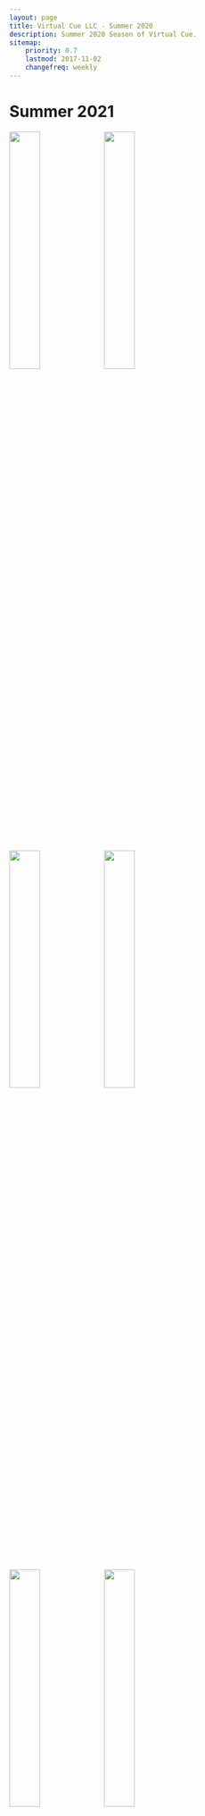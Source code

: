 ```yaml
---
layout: page
title: Virtual Cue LLC - Summer 2020
description: Summer 2020 Season of Virtual Cue.
sitemap:
    priority: 0.7
    lastmod: 2017-11-02
    changefreq: weekly
---
```

# Summer 2021
<img src="/images/Summer2021/DSC03608.jpg" width="33%"/>
<img src="/images/Summer2021/DSC03185.jpg" width="33%"/>
<img src="/images/Summer2021/DSC03350.jpg" width="33%"/>
<img src="/images/Summer2021/DSC03387.jpg" width="33%"/>
<img src="/images/Summer2021/DSC03224.jpg" width="33%"/>
<img src="/images/Summer2021/DSC03556.jpg" width="33%"/>
<img src="/images/Summer2021/DSC03782.jpg" width="33%"/>
<img src="/images/Summer2021/DSC03755.jpg" width="33%"/>
<img src="/images/Summer2021/DSC03741.jpg" width="33%"/>
<img src="/images/Summer2021/DSC03580.jpg" width="33%"/>
<img src="/images/Summer2021/DSC03386.jpg" width="33%"/>
<img src="/images/Summer2021/DSC03609.jpg" width="33%"/>
<img src="/images/Summer2021/DSC03153.jpg" width="33%"/>
<img src="/images/Summer2021/DSC03635.jpg" width="33%"/>
<img src="/images/Summer2021/DSC03435.jpg" width="33%"/>
<img src="/images/Summer2021/DSC03409.jpg" width="33%"/>
<img src="/images/Summer2021/DSC03569.jpg" width="33%"/>
<img src="/images/Summer2021/DSC03596.jpg" width="33%"/>
<img src="/images/Summer2021/DSC03582.jpg" width="33%"/>
<img src="/images/Summer2021/DSC03031.jpg" width="33%"/>
<img src="/images/Summer2021/DSC03780.jpg" width="33%"/>
<img src="/images/Summer2021/DSC03018.jpg" width="33%"/>
<img src="/images/Summer2021/DSC03742.jpg" width="33%"/>
<img src="/images/Summer2021/DSC03597.jpg" width="33%"/>
<img src="/images/Summer2021/DSC03391.jpg" width="33%"/>
<img src="/images/Summer2021/DSC03385.jpg" width="33%"/>
<img src="/images/Summer2021/DSC03352.jpg" width="33%"/>
<img src="/images/Summer2021/DSC03434.jpg" width="33%"/>
<img src="/images/Summer2021/DSC03140.jpg" width="33%"/>
<img src="/images/Summer2021/DSC03632.jpg" width="33%"/>
<img src="/images/Summer2021/DSC03587.jpg" width="33%"/>
<img src="/images/Summer2021/DSC03020.jpg" width="33%"/>
<img src="/images/Summer2021/DSC03592.jpg" width="33%"/>
<img src="/images/Summer2021/DSC03237.jpg" width="33%"/>
<img src="/images/Summer2021/DSC03380.jpg" width="33%"/>
<img src="/images/Summer2021/DSC03431.jpg" width="33%"/>
<img src="/images/Summer2021/DSC03196.jpg" width="33%"/>
<img src="/images/Summer2021/DSC03631.jpg" width="33%"/>
<img src="/images/Summer2021/DSC03180.jpg" width="33%"/>
<img src="/images/Summer2021/DSC03369.jpg" width="33%"/>
<img src="/images/Summer2021/DSC03355.jpg" width="33%"/>
<img src="/images/Summer2021/DSC03382.jpg" width="33%"/>
<img src="/images/Summer2021/DSC03547.jpg" width="33%"/>
<img src="/images/Summer2021/DSC03590.jpg" width="33%"/>
<img src="/images/Summer2021/DSC03037.jpg" width="33%"/>
<img src="/images/Summer2021/DSC03786.jpg" width="33%"/>
<img src="/images/Summer2021/DSC03750.jpg" width="33%"/>
<img src="/images/Summer2021/DSC03744.jpg" width="33%"/>
<img src="/images/Summer2021/DSC03778.jpg" width="33%"/>
<img src="/images/Summer2021/DSC03591.jpg" width="33%"/>
<img src="/images/Summer2021/DSC03585.jpg" width="33%"/>
<img src="/images/Summer2021/DSC03131.jpg" width="33%"/>
<img src="/images/Summer2021/DSC03736.jpg" width="33%"/>
<img src="/images/Summer2021/DSC03520.jpg" width="33%"/>
<img src="/images/Summer2021/DSC03468.jpg" width="33%"/>
<img src="/images/Summer2021/DSC03440.jpg" width="33%"/>
<img src="/images/Summer2021/DSC03454.jpg" width="33%"/>
<img src="/images/Summer2021/DSC02992.jpg" width="33%"/>
<img src="/images/Summer2021/DSC03118.jpg" width="33%"/>
<img src="/images/Summer2021/DSC03124.jpg" width="33%"/>
<img src="/images/Summer2021/DSC03656.jpg" width="33%"/>
<img src="/images/Summer2021/DSC03683.jpg" width="33%"/>
<img src="/images/Summer2021/DSC02990.jpg" width="33%"/>
<img src="/images/Summer2021/DSC03330.jpg" width="33%"/>
<img src="/images/Summer2021/DSC03250.jpg" width="33%"/>
<img src="/images/Summer2021/DSC03709.jpg" width="33%"/>
<img src="/images/Summer2021/DSC03721.jpg" width="33%"/>
<img src="/images/Summer2021/DSC03279.jpg" width="33%"/>
<img src="/images/Summer2021/DSC03523.jpg" width="33%"/>
<img src="/images/Summer2021/DSC03480.jpg" width="33%"/>
<img src="/images/Summer2021/DSC03443.jpg" width="33%"/>
<img src="/images/Summer2021/DSC03696.jpg" width="33%"/>
<img src="/images/Summer2021/DSC03641.jpg" width="33%"/>
<img src="/images/Summer2021/DSC03679.jpg" width="33%"/>
<img src="/images/Summer2021/DSC03651.jpg" width="33%"/>
<img src="/images/Summer2021/DSC03137.jpg" width="33%"/>
<img src="/images/Summer2021/DSC03335.jpg" width="33%"/>
<img src="/images/Summer2021/DSC03241.jpg" width="33%"/>
<img src="/images/Summer2021/DSC03057.jpg" width="33%"/>
<img src="/images/Summer2021/DSC03725.jpg" width="33%"/>
<img src="/images/Summer2021/DSC03095.jpg" width="33%"/>
<img src="/images/Summer2021/DSC03056.jpg" width="33%"/>
<img src="/images/Summer2021/DSC03718.jpg" width="33%"/>
<img src="/images/Summer2021/DSC03297.jpg" width="33%"/>
<img src="/images/Summer2021/DSC03240.jpg" width="33%"/>
<img src="/images/Summer2021/DSC03532.jpg" width="33%"/>
<img src="/images/Summer2021/DSC02994.jpg" width="33%"/>
<img src="/images/Summer2021/DSC03320.jpg" width="33%"/>
<img src="/images/Summer2021/DSC03693.jpg" width="33%"/>
<img src="/images/Summer2021/DSC03650.jpg" width="33%"/>
<img src="/images/Summer2021/DSC03646.jpg" width="33%"/>
<img src="/images/Summer2021/DSC03322.jpg" width="33%"/>
<img src="/images/Summer2021/DSC03493.jpg" width="33%"/>
<img src="/images/Summer2021/DSC02955.jpg" width="33%"/>
<img src="/images/Summer2021/DSC03530.jpg" width="33%"/>
<img src="/images/Summer2021/DSC03281.jpg" width="33%"/>
<img src="/images/Summer2021/DSC03295.jpg" width="33%"/>
<img src="/images/Summer2021/DSC03054.jpg" width="33%"/>
<img src="/images/Summer2021/DSC03257.jpg" width="33%"/>
<img src="/images/Summer2021/DSC03531.jpg" width="33%"/>
<img src="/images/Summer2021/DSC02997.jpg" width="33%"/>
<img src="/images/Summer2021/DSC03451.jpg" width="33%"/>
<img src="/images/Summer2021/DSC03337.jpg" width="33%"/>
<img src="/images/Summer2021/DSC03690.jpg" width="33%"/>
<img src="/images/Summer2021/DSC03647.jpg" width="33%"/>
<img src="/images/Summer2021/DSC03121.jpg" width="33%"/>
<img src="/images/Summer2021/DSC03653.jpg" width="33%"/>
<img src="/images/Summer2021/DSC03676.jpg" width="33%"/>
<img src="/images/Summer2021/DSC03662.jpg" width="33%"/>
<img src="/images/Summer2021/DSC02971.jpg" width="33%"/>
<img src="/images/Summer2021/DSC02965.jpg" width="33%"/>
<img src="/images/Summer2021/DSC03528.jpg" width="33%"/>
<img src="/images/Summer2021/DSC03299.jpg" width="33%"/>
<img src="/images/Summer2021/DSC03273.jpg" width="33%"/>
<img src="/images/Summer2021/DSC02958.jpg" width="33%"/>
<img src="/images/Summer2021/DSC03449.jpg" width="33%"/>
<img src="/images/Summer2021/DSC03339.jpg" width="33%"/>
<img src="/images/Summer2021/DSC02999.jpg" width="33%"/>
<img src="/images/Summer2021/DSC02972.jpg" width="33%"/>
<img src="/images/Summer2021/DSC03700.jpg" width="33%"/>
<img src="/images/Summer2021/DSC03264.jpg" width="33%"/>
<img src="/images/Summer2021/DSC03516.jpg" width="33%"/>
<img src="/images/Summer2021/DSC03489.jpg" width="33%"/>
<img src="/images/Summer2021/DSC03310.jpg" width="33%"/>
<img src="/images/Summer2021/DSC03648.jpg" width="33%"/>
<img src="/images/Summer2021/DSC03658.jpg" width="33%"/>
<img src="/images/Summer2021/DSC03670.jpg" width="33%"/>
<img src="/images/Summer2021/DSC02963.jpg" width="33%"/>
<img src="/images/Summer2021/DSC03512.jpg" width="33%"/>
<img src="/images/Summer2021/DSC03260.jpg" width="33%"/>
<img src="/images/Summer2021/DSC03076.jpg" width="33%"/>
<img src="/images/Summer2021/DSC03704.jpg" width="33%"/>
<img src="/images/Summer2021/DSC03275.jpg" width="33%"/>
<img src="/images/Summer2021/DSC03115.jpg" width="33%"/>
<img src="/images/Summer2021/DSC03698.jpg" width="33%"/>
<img src="/images/Summer2021/DSC02974.jpg" width="33%"/>
<img src="/images/Summer2021/DSC03713.jpg" width="33%"/>
<img src="/images/Summer2021/DSC03706.jpg" width="33%"/>
<img src="/images/Summer2021/DSC03048.jpg" width="33%"/>
<img src="/images/Summer2021/DSC03262.jpg" width="33%"/>
<img src="/images/Summer2021/DSC02975.jpg" width="33%"/>
<img src="/images/Summer2021/DSC03302.jpg" width="33%"/>
<img src="/images/Summer2021/DSC03470.jpg" width="33%"/>
<img src="/images/Summer2021/DSC03128.jpg" width="33%"/>
<img src="/images/Summer2021/DSC03365.jpg" width="33%"/>
<img src="/images/Summer2021/DSC03577.jpg" width="33%"/>
<img src="/images/Summer2021/DSC03239.jpg" width="33%"/>
<img src="/images/Summer2021/DSC03761.jpg" width="33%"/>
<img src="/images/Summer2021/DSC03006.jpg" width="33%"/>
<img src="/images/Summer2021/DSC03364.jpg" width="33%"/>
<img src="/images/Summer2021/DSC03166.jpg" width="33%"/>
<img src="/images/Summer2021/DSC03614.jpg" width="33%"/>
<img src="/images/Summer2021/DSC03400.jpg" width="33%"/>
<img src="/images/Summer2021/DSC03428.jpg" width="33%"/>
<img src="/images/Summer2021/DSC03212.jpg" width="33%"/>
<img src="/images/Summer2021/DSC03206.jpg" width="33%"/>
<img src="/images/Summer2021/DSC03038.jpg" width="33%"/>
<img src="/images/Summer2021/DSC03789.jpg" width="33%"/>
<img src="/images/Summer2021/DSC03788.jpg" width="33%"/>
<img src="/images/Summer2021/DSC03763.jpg" width="33%"/>
<img src="/images/Summer2021/DSC03549.jpg" width="33%"/>
<img src="/images/Summer2021/DSC03401.jpg" width="33%"/>
<img src="/images/Summer2021/DSC03175.jpg" width="33%"/>
<img src="/images/Summer2021/DSC03613.jpg" width="33%"/>
<img src="/images/Summer2021/DSC03411.jpg" width="33%"/>
<img src="/images/Summer2021/DSC03217.jpg" width="33%"/>
<img src="/images/Summer2021/DSC03766.jpg" width="33%"/>
<img src="/images/Summer2021/DSC03014.jpg" width="33%"/>
<img src="/images/Summer2021/DSC03216.jpg" width="33%"/>
<img src="/images/Summer2021/DSC03148.jpg" width="33%"/>
<img src="/images/Summer2021/DSC03406.jpg" width="33%"/>
<img src="/images/Summer2021/DSC03200.jpg" width="33%"/>
<img src="/images/Summer2021/DSC03758.jpg" width="33%"/>
<img src="/images/Summer2021/DSC03002.jpg" width="33%"/>
<img src="/images/Summer2021/DSC03770.jpg" width="33%"/>
<img src="/images/Summer2021/DSC03573.jpg" width="33%"/>
<img src="/images/Summer2021/DSC03407.jpg" width="33%"/>
<img src="/images/Summer2021/DSC03413.jpg" width="33%"/>
